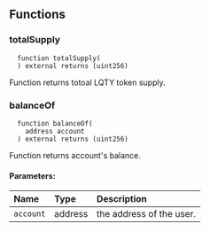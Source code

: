 


## Functions
### totalSupply
```solidity
  function totalSupply(
  ) external returns (uint256)
```
Function returns totoal LQTY token supply.




### balanceOf
```solidity
  function balanceOf(
    address account
  ) external returns (uint256)
```
Function returns account's balance.


#### Parameters:
| Name | Type | Description                                                          |
| :--- | :--- | :------------------------------------------------------------------- |
|`account` | address | the address of the user.


